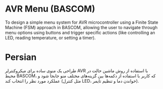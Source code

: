 # AVR Menu (BASCOM)
To design a simple menu system for AVR microcontroller using a Finite State Machine (FSM) approach in BASCOM, allowing the user to navigate through menu options using buttons and trigger specific actions (like controlling an LED, reading temperature, or setting a timer).

# Persian
طراحی یک منوی ساده برای میکروکنترلر AVR با استفاده از روش ماشین حالت در محیط BASCOM، که کاربر با استفاده از دکمه‌ها بین گزینه‌های مختلف منو جابجا شود و عملکرد مورد نظر را انتخاب کند (مثل کنترل LED، خواندن دما و تنظیم تایمر).